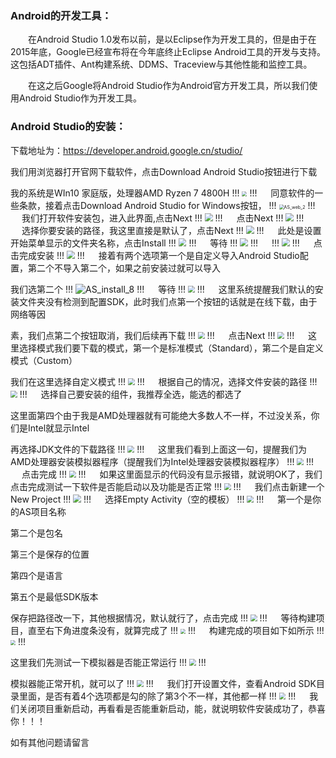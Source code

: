 ### Android的开发工具：

　　在Android Studio 1.0发布以前，是以Eclipse作为开发工具的，但是由于在2015年底，Google已经宣布将在今年底终止Eclipse Android工具的开发与支持。这包括ADT插件、Ant构建系统、DDMS、Traceview与其他性能和监控工具。

　　在这之后Google将Android Studio作为Android官方开发工具，所以我们使用Android Studio作为开发工具。

### Android Studio的安装：

下载地址为：https://developer.android.google.cn/studio/

我们用浏览器打开官网下载软件，点击Download Android Studio按钮进行下载

我的系统是WIn10 家庭版，处理器AMD Ryzen 7 4800H
!!!
<img src="https://raw.githubusercontent.com/laiyio/laiyii.com/main/Android%E5%BC%80%E5%8F%91/Android%E5%BC%80%E5%8F%91%E5%AE%89%E8%A3%85%E5%BC%80%E5%8F%91%E7%8E%AF%E5%A2%83/AS_web_1.png" style="zoom:50%;" />
!!!
　
同意软件的一些条款，接着点击Download Android Studio for Windows按钮，
!!!
<img src="https://raw.githubusercontent.com/laiyio/laiyii.com/main/Android%E5%BC%80%E5%8F%91/Android%E5%BC%80%E5%8F%91%E5%AE%89%E8%A3%85%E5%BC%80%E5%8F%91%E7%8E%AF%E5%A2%83/AS_web_2.png" alt="AS_web_2" style="zoom:50%;" />
!!!
　
我们打开软件安装包，进入此界面,点击Next
!!!
<img src="https://raw.githubusercontent.com/laiyio/laiyii.com/main/Android%E5%BC%80%E5%8F%91/Android%E5%BC%80%E5%8F%91%E5%AE%89%E8%A3%85%E5%BC%80%E5%8F%91%E7%8E%AF%E5%A2%83/AS_install_1.png" style="zoom: 80%;" />
!!!
　
点击Next
!!!
<img src="https://raw.githubusercontent.com/laiyio/laiyii.com/main/Android%E5%BC%80%E5%8F%91/Android%E5%BC%80%E5%8F%91%E5%AE%89%E8%A3%85%E5%BC%80%E5%8F%91%E7%8E%AF%E5%A2%83/AS_install_2.png" style="zoom:80%;" />
!!!
　
选择你要安装的路径，我这里直接是默认了，点击Next
!!!
<img src="https://raw.githubusercontent.com/laiyio/laiyii.com/main/Android%E5%BC%80%E5%8F%91/Android%E5%BC%80%E5%8F%91%E5%AE%89%E8%A3%85%E5%BC%80%E5%8F%91%E7%8E%AF%E5%A2%83/AS_install_3.png" style="zoom:80%;" />
!!!
　
此处是设置开始菜单显示的文件夹名称，点击Install
!!!
<img src="https://raw.githubusercontent.com/laiyio/laiyii.com/main/Android%E5%BC%80%E5%8F%91/Android%E5%BC%80%E5%8F%91%E5%AE%89%E8%A3%85%E5%BC%80%E5%8F%91%E7%8E%AF%E5%A2%83/AS_install_4.png" style="zoom:80%;" />
!!!
　
等待
!!!
<img src="https://raw.githubusercontent.com/laiyio/laiyii.com/main/Android%E5%BC%80%E5%8F%91/Android%E5%BC%80%E5%8F%91%E5%AE%89%E8%A3%85%E5%BC%80%E5%8F%91%E7%8E%AF%E5%A2%83/AS_install_5.png" style="zoom:80%;" />
!!!
　
!!!
<img src="https://raw.githubusercontent.com/laiyio/laiyii.com/main/Android%E5%BC%80%E5%8F%91/Android%E5%BC%80%E5%8F%91%E5%AE%89%E8%A3%85%E5%BC%80%E5%8F%91%E7%8E%AF%E5%A2%83/AS_install_6.png" style="zoom:80%;" />
!!!
　
点击完成安装
!!!
<img src="https://raw.githubusercontent.com/laiyio/laiyii.com/main/Android%E5%BC%80%E5%8F%91/Android%E5%BC%80%E5%8F%91%E5%AE%89%E8%A3%85%E5%BC%80%E5%8F%91%E7%8E%AF%E5%A2%83/AS_install_7.png" style="zoom:80%;" />
!!!
　
接着有两个选项第一个是自定义导入Android Studio配置，第二个不导入第二个，如果之前安装过就可以导入

我们选第二个
!!!
 <img src="https://raw.githubusercontent.com/laiyio/laiyii.com/main/Android%E5%BC%80%E5%8F%91/Android%E5%BC%80%E5%8F%91%E5%AE%89%E8%A3%85%E5%BC%80%E5%8F%91%E7%8E%AF%E5%A2%83/AS_install_8.png" alt="AS_install_8"  />
!!!
　
 等待
!!!
<img src="https://raw.githubusercontent.com/laiyio/laiyii.com/main/Android%E5%BC%80%E5%8F%91/Android%E5%BC%80%E5%8F%91%E5%AE%89%E8%A3%85%E5%BC%80%E5%8F%91%E7%8E%AF%E5%A2%83/AS_install_9.png" style="zoom:67%;" />
!!!
　
这里系统提醒我们默认的安装文件夹没有检测到配置SDK，此时我们点第一个按钮的话就是在线下载，由于网络等因

素，我们点第二个按钮取消，我们后续再下载
!!!
<img src="https://raw.githubusercontent.com/laiyio/laiyii.com/main/Android%E5%BC%80%E5%8F%91/Android%E5%BC%80%E5%8F%91%E5%AE%89%E8%A3%85%E5%BC%80%E5%8F%91%E7%8E%AF%E5%A2%83/AS_install_10.png" style="zoom: 67%;" />
!!!
　
点击Next
!!!
<img src="https://raw.githubusercontent.com/laiyio/laiyii.com/main/Android%E5%BC%80%E5%8F%91/Android%E5%BC%80%E5%8F%91%E5%AE%89%E8%A3%85%E5%BC%80%E5%8F%91%E7%8E%AF%E5%A2%83/AS_install_11.png" style="zoom: 67%;" />
!!!
　
这里选择模式我们要下载的模式，第一个是标准模式（Standard），第二个是自定义模式（Custom）

我们在这里选择自定义模式
!!!
<img src="https://raw.githubusercontent.com/laiyio/laiyii.com/main/Android%E5%BC%80%E5%8F%91/Android%E5%BC%80%E5%8F%91%E5%AE%89%E8%A3%85%E5%BC%80%E5%8F%91%E7%8E%AF%E5%A2%83/AS_install_12.png" style="zoom:67%;" />
!!!
　
根据自己的情况，选择文件安装的路径
!!!
<img src="https://raw.githubusercontent.com/laiyio/laiyii.com/main/Android%E5%BC%80%E5%8F%91/Android%E5%BC%80%E5%8F%91%E5%AE%89%E8%A3%85%E5%BC%80%E5%8F%91%E7%8E%AF%E5%A2%83/AS_install_13.png" style="zoom: 67%;" />
!!!
　
选择自己要安装的组件，我推荐全选，能选的都选了

这里面第四个由于我是AMD处理器就有可能绝大多数人不一样，不过没关系，你们是Intel就显示Intel

再选择JDK文件的下载路径
!!!
<img src="https://raw.githubusercontent.com/laiyio/laiyii.com/main/Android%E5%BC%80%E5%8F%91/Android%E5%BC%80%E5%8F%91%E5%AE%89%E8%A3%85%E5%BC%80%E5%8F%91%E7%8E%AF%E5%A2%83/AS_install_14.png" style="zoom:67%;" />
!!!
　
这里我们看到上面这一句，提醒我们为AMD处理器安装模拟器程序（提醒我们为Intel处理器安装模拟器程序）
!!!
<img src="https://raw.githubusercontent.com/laiyio/laiyii.com/main/Android%E5%BC%80%E5%8F%91/Android%E5%BC%80%E5%8F%91%E5%AE%89%E8%A3%85%E5%BC%80%E5%8F%91%E7%8E%AF%E5%A2%83/AS_install_15.png" style="zoom: 67%;" />
!!!
　
点击完成
!!!
<img src="https://raw.githubusercontent.com/laiyio/laiyii.com/main/Android%E5%BC%80%E5%8F%91/Android%E5%BC%80%E5%8F%91%E5%AE%89%E8%A3%85%E5%BC%80%E5%8F%91%E7%8E%AF%E5%A2%83/AS_install_16.png" style="zoom: 67%;" />
!!!
　
如果这里面显示的代码没有显示报错，就说明OK了，我们点击完成测试一下软件是否能启动以及功能是否正常
!!!
<img src="https://raw.githubusercontent.com/laiyio/laiyii.com/main/Android%E5%BC%80%E5%8F%91/Android%E5%BC%80%E5%8F%91%E5%AE%89%E8%A3%85%E5%BC%80%E5%8F%91%E7%8E%AF%E5%A2%83/AS_install_17.png" style="zoom:67%;" />
!!!
　
我们点击新建一个New Project
!!!
<img src="https://raw.githubusercontent.com/laiyio/laiyii.com/main/Android%E5%BC%80%E5%8F%91/Android%E5%BC%80%E5%8F%91%E5%AE%89%E8%A3%85%E5%BC%80%E5%8F%91%E7%8E%AF%E5%A2%83/AS_install_18.png" style="zoom: 80%;" />
!!!
　
选择Empty Activity（空的模板）
!!!
<img src="https://raw.githubusercontent.com/laiyio/laiyii.com/main/Android%E5%BC%80%E5%8F%91/Android%E5%BC%80%E5%8F%91%E5%AE%89%E8%A3%85%E5%BC%80%E5%8F%91%E7%8E%AF%E5%A2%83/AS_install_19.png" style="zoom:67%;" />
!!!
　
第一个是你的AS项目名称

第二个是包名

第三个是保存的位置

第四个是语言

第五个是最低SDK版本

保存把路径改一下，其他根据情况，默认就行了，点击完成
!!!
<img src="https://raw.githubusercontent.com/laiyio/laiyii.com/main/Android%E5%BC%80%E5%8F%91/Android%E5%BC%80%E5%8F%91%E5%AE%89%E8%A3%85%E5%BC%80%E5%8F%91%E7%8E%AF%E5%A2%83/AS_install_20.png" style="zoom:67%;" />
!!!
　
等待构建项目，直至右下角进度条没有，就算完成了
!!!
<img src="https://raw.githubusercontent.com/laiyio/laiyii.com/main/Android%E5%BC%80%E5%8F%91/Android%E5%BC%80%E5%8F%91%E5%AE%89%E8%A3%85%E5%BC%80%E5%8F%91%E7%8E%AF%E5%A2%83/AS_install_21.png" style="zoom: 50%;" />
!!!
　
构建完成的项目如下如所示
!!!
<img src="https://raw.githubusercontent.com/laiyio/laiyii.com/main/Android%E5%BC%80%E5%8F%91/Android%E5%BC%80%E5%8F%91%E5%AE%89%E8%A3%85%E5%BC%80%E5%8F%91%E7%8E%AF%E5%A2%83/AS_install_22.png" style="zoom:50%;" />
!!!

这里我们先测试一下模拟器是否能正常运行
!!!
<img src="https://raw.githubusercontent.com/laiyio/laiyii.com/main/Android%E5%BC%80%E5%8F%91/Android%E5%BC%80%E5%8F%91%E5%AE%89%E8%A3%85%E5%BC%80%E5%8F%91%E7%8E%AF%E5%A2%83/AS_install_23.png" style="zoom:67%;" />
!!!

模拟器能正常开机，就可以了
!!!
<img src="https://raw.githubusercontent.com/laiyio/laiyii.com/main/Android%E5%BC%80%E5%8F%91/Android%E5%BC%80%E5%8F%91%E5%AE%89%E8%A3%85%E5%BC%80%E5%8F%91%E7%8E%AF%E5%A2%83/AS_install_24.png" style="zoom:67%;" />
!!!
　
我们打开设置文件，查看Android SDK目录里面，是否有着4个选项都是勾的除了第3个不一样，其他都一样
!!!
<img src="https://raw.githubusercontent.com/laiyio/laiyii.com/main/Android%E5%BC%80%E5%8F%91/Android%E5%BC%80%E5%8F%91%E5%AE%89%E8%A3%85%E5%BC%80%E5%8F%91%E7%8E%AF%E5%A2%83/AS_install_25.png" style="zoom:67%;" />
!!!
　
我们关闭项目重新启动，再看看是否能重新启动，能，就说明软件安装成功了，恭喜你！！！

如有其他问题请留言
